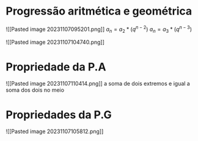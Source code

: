 # Progressão aritmética e geométrica

![[Pasted image 20231107095201.png]]
$a_{n}= a_{2}*(q^{n-2})$
$a_{n}= a_{3}*(q^{n-3})$



![[Pasted image 20231107104740.png]]
# Propriedade da P.A

![[Pasted image 20231107110414.png]]
a soma de dois extremos e igual a soma dos dois no meio
# Propriedades da P.G

![[Pasted image 20231107105812.png]]





